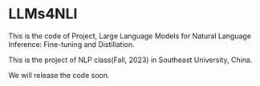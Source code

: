# LLMs4NLI
This is the code of Project, Large Language Models for Natural Language Inference: Fine-tuning and Distillation.

This is the project of NLP class(Fall, 2023) in Southeast University, China. 

We will release the code soon.

